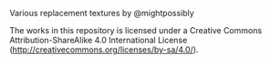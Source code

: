 Various replacement textures by @mightpossibly

The works in this repository is licensed under a Creative Commons Attribution-ShareAlike 4.0 International License (http://creativecommons.org/licenses/by-sa/4.0/).
